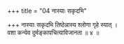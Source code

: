 +++
title = "04 नास्याः सकृदभि"

+++
नास्याः सकृदभि तिष्ठेन्नास्य श्लोणा गृहे स्यात् ।  
वशा कन्येव दुर्मङ्कापचित्याविजानता ॥ ४ ॥
